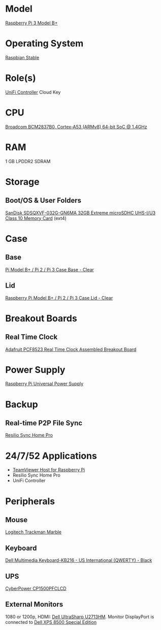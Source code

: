 # Model

[Raspberry Pi 3 Model B+](https://www.raspberrypi.org/products/raspberry-pi-3-model-b-plus/)

# Operating System

[Raspbian Stable](https://www.raspberrypi.org/downloads/raspbian/)

# Role(s)

[UniFi Controller](https://www.ui.com/software/) Cloud Key

# CPU

[Broadcom BCM2837B0, Cortex-A53 (ARMv8) 64-bit SoC @ 1.4GHz](https://www.raspberrypi.org/documentation/hardware/raspberrypi/bcm2837b0/README.md)

# RAM

1 GB LPDDR2 SDRAM

# Storage

## Boot/OS & User Folders

[SanDisk SDSQXVF-032G-GN6MA 32GB Extreme microSDHC UHS-I/U3 Class 10 Memory Card](https://www.newegg.com/sandisk-32gb-microsdhc/p/N82E16820173122?Item=N82E16820173122) (ext4)

# Case

## Base

[Pi Model B+ / Pi 2 / Pi 3 Case Base - Clear](https://www.adafruit.com/product/2253)

## Lid

[Raspberry Pi Model B+ / Pi 2 / Pi 3 Case Lid - Clear](https://www.adafruit.com/product/2257)

# Breakout Boards

## Real Time Clock

[Adafruit PCF8523 Real Time Clock Assembled Breakout Board](https://www.adafruit.com/product/3295)

# Power Supply

[Raspberry Pi Universal Power Supply](https://www.raspberrypi.org/products/raspberry-pi-universal-power-supply/)

# Backup

## Real-time P2P File Sync

[Resilio Sync Home Pro](https://www.resilio.com/individuals/)

# 24/7/52 Applications

* [TeamViewer Host for Raspberry Pi](https://www.teamviewer.com/en-us/download/linux/)
* Resilio Sync Home Pro
* UniFi Controller

# Peripherals

## Mouse 

[Logitech Trackman Marble](https://www.logitech.com/en-us/product/trackman-marble-business)

## Keyboard

[Dell Multimedia Keyboard-KB216 - US International (QWERTY) - Black](https://www.dell.com/en-us/shop/dell-multimedia-keyboard-kb216-us-international-qwerty-black/apd/580-admt/pc-accessories)

## UPS

[CyberPower CP1500PFCLCD](https://github.com/jdrch/Hardware/blob/master/UPS.md#battery-backed-up-devices)

## External Monitors

1080 or 1200p, HDMI: [Dell UltraSharp U2713HM](https://www.dell.com/support/home/us/en/04/product-support/product/dell-u2713hm/docs). Monitor DisplayPort is connected to [Dell XPS 8500 Special Edition](https://github.com/jdrch/Hardware/blob/master/Dell%20XPS%208500%20Special%20Edition.md)
